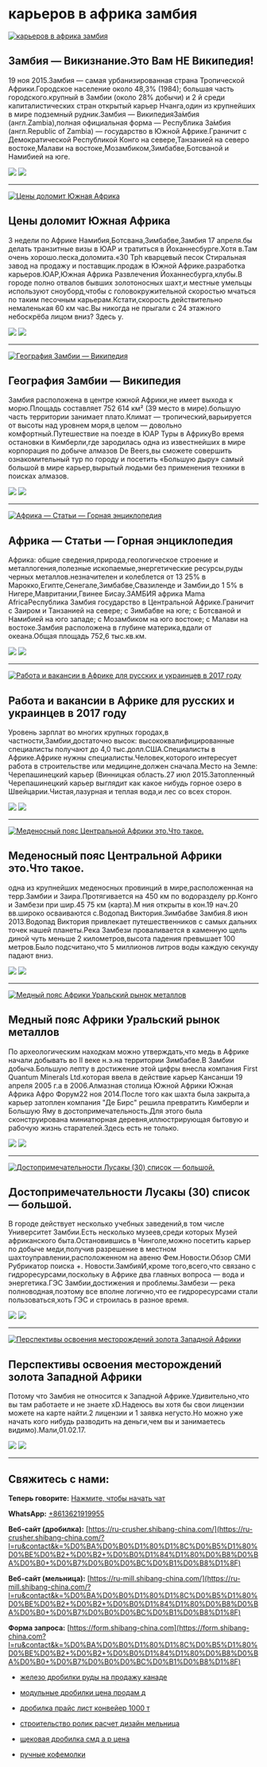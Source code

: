 # карьеров в африка замбия

<a href="https://swt.shibang-china.com/?n=lxq&l=ru&img&k=%D0%BA%D0%B0%D1%80%D1%8C%D0%B5%D1%80%D0%BE%D0%B2+%D0%B2+%D0%B0%D1%84%D1%80%D0%B8%D0%BA%D0%B0+%D0%B7%D0%B0%D0%BC%D0%B1%D0%B8%D1%8F" target="_blank">![карьеров в африка замбия](http://static.shibang-china.com/all-800x300/892.jpg)</a>

## Замбия — Викизнание.Это Вам НЕ Википедия!
19 ноя 2015.Замбия — самая урбанизированная страна Тропической Африки.Городское население около 48,3% (1984); большая часть городского.крупный в Замбии (около 28% добычи) и 2 й среди капиталистических стран открытый карьер Нчанга,один из крупнейших в мире подземный рудник.Замбия — ВикипедияЗа́мбия (англ.Zambia),полная официальная форма — Респу́блика За́мбия (англ.Republic of Zambia) — государство в Южной Африке.Граничит с Демократической Республикой Конго на севере,Танзанией на северо востоке,Малави на востоке,Мозамбиком,Зимбабве,Ботсваной и Намибией на юге.


<a href="https://whatsapp.shibangsoft.com/WhatsApp.php" target="_blank" title="WhatsApp">![](http://static.shibang-china.com/icon/whatsapp.png)</a> <a href="https://swt.shibang-china.com/?n=lxq&l=ru&icon&k=%D0%BA%D0%B0%D1%80%D1%8C%D0%B5%D1%80%D0%BE%D0%B2+%D0%B2+%D0%B0%D1%84%D1%80%D0%B8%D0%BA%D0%B0+%D0%B7%D0%B0%D0%BC%D0%B1%D0%B8%D1%8F" target="_blank">![](http://static.shibang-china.com/icon/chat-ru.png)</a>

---

<a href="https://swt.shibang-china.com/?n=lxq&l=ru&img&k=%D0%BA%D0%B0%D1%80%D1%8C%D0%B5%D1%80%D0%BE%D0%B2+%D0%B2+%D0%B0%D1%84%D1%80%D0%B8%D0%BA%D0%B0+%D0%B7%D0%B0%D0%BC%D0%B1%D0%B8%D1%8F" target="_blank">![Цены доломит Южная Африка](http://static.shibang-china.com/all-800x300/1403.jpg)</a>

## Цены доломит Южная Африка
3 недели по Африке Намибия,Ботсвана,Зимбабве,Замбия 17 апреля.бы делать транзитные визы в ЮАР и тратиться в Йоханнесбурге.Хотя в.Там очень хорошо.песка,доломита.«30 Tph кварцевый песок Стиральная завод на продажу и поставщик.продаж в Южной Африке.разработка карьеров.ЮАР,Южная Африка Развлечения Йоханнесбурга,клубы.В городе полно отвалов бывших золотоносных шахт,и местные умельцы используют сноуборд,чтобы с головокружительной скоростью мчаться по таким песочным карьерам.Кстати,скорость действительно немаленькая 60 км час.Вы никогда не прыгали с 24 этажного небоскрёба лицом вниз? Здесь у.


<a href="https://whatsapp.shibangsoft.com/WhatsApp.php" target="_blank" title="WhatsApp">![](http://static.shibang-china.com/icon/whatsapp.png)</a> <a href="https://swt.shibang-china.com/?n=lxq&l=ru&icon&k=%D0%BA%D0%B0%D1%80%D1%8C%D0%B5%D1%80%D0%BE%D0%B2+%D0%B2+%D0%B0%D1%84%D1%80%D0%B8%D0%BA%D0%B0+%D0%B7%D0%B0%D0%BC%D0%B1%D0%B8%D1%8F" target="_blank">![](http://static.shibang-china.com/icon/chat-ru.png)</a>

---

<a href="https://swt.shibang-china.com/?n=lxq&l=ru&img&k=%D0%BA%D0%B0%D1%80%D1%8C%D0%B5%D1%80%D0%BE%D0%B2+%D0%B2+%D0%B0%D1%84%D1%80%D0%B8%D0%BA%D0%B0+%D0%B7%D0%B0%D0%BC%D0%B1%D0%B8%D1%8F" target="_blank">![География Замбии — Википедия](http://static.shibang-china.com/all-800x300/167.jpg)</a>

## География Замбии — Википедия
Замбия расположена в центре южной Африки,не имеет выхода к морю.Площадь составляет 752 614 км² (39 место в мире).большую часть территории занимает плато.Климат — тропический,варьируется от высоты над уровнем моря,в целом — довольно комфортный.Путешествие на поезде в ЮАР Туры в АфрикуВо время остановки в Кимберли,где зародилась одна из известнейших в мире корпорация по добыче алмазов De Beers,вы сможете совершить ознакомительный тур по городу и посетить «Большую дыру» самый большой в мире карьер,вырытый людьми без применения техники в поисках алмазов.


<a href="https://whatsapp.shibangsoft.com/WhatsApp.php" target="_blank" title="WhatsApp">![](http://static.shibang-china.com/icon/whatsapp.png)</a> <a href="https://swt.shibang-china.com/?n=lxq&l=ru&icon&k=%D0%BA%D0%B0%D1%80%D1%8C%D0%B5%D1%80%D0%BE%D0%B2+%D0%B2+%D0%B0%D1%84%D1%80%D0%B8%D0%BA%D0%B0+%D0%B7%D0%B0%D0%BC%D0%B1%D0%B8%D1%8F" target="_blank">![](http://static.shibang-china.com/icon/chat-ru.png)</a>

---

<a href="https://swt.shibang-china.com/?n=lxq&l=ru&img&k=%D0%BA%D0%B0%D1%80%D1%8C%D0%B5%D1%80%D0%BE%D0%B2+%D0%B2+%D0%B0%D1%84%D1%80%D0%B8%D0%BA%D0%B0+%D0%B7%D0%B0%D0%BC%D0%B1%D0%B8%D1%8F" target="_blank">![Африка — Статьи — Горная энциклопедия](http://static.shibang-china.com/all-800x300/772.jpg)</a>

## Африка — Статьи — Горная энциклопедия
Африка: общие сведения,природа,геологическое строение и металлогения,полезные ископаемые,энергетические ресурсы,руды черных металлов.незначителен и колеблется от 13 25% в Марокко,Египте,Сенегале,Зимбабве,Свазиленде и Замбии,до 1 5% в Нигере,Мавритании,Гвинее Бисау.ЗАМБИЯ африка Mama AfricaРеспублика Замбия государство в Центральной Африке.Граничит с Заиром и Танзанией на севере; с Зимбабве на юге; с Ботсваной и Намибией на юго западе; с Мозамбиком на юго востоке; с Малави на востоке.Замбия расположена в глубине материка,вдали от океана.Общая площадь 752,6 тыс.кв.км.


<a href="https://whatsapp.shibangsoft.com/WhatsApp.php" target="_blank" title="WhatsApp">![](http://static.shibang-china.com/icon/whatsapp.png)</a> <a href="https://swt.shibang-china.com/?n=lxq&l=ru&icon&k=%D0%BA%D0%B0%D1%80%D1%8C%D0%B5%D1%80%D0%BE%D0%B2+%D0%B2+%D0%B0%D1%84%D1%80%D0%B8%D0%BA%D0%B0+%D0%B7%D0%B0%D0%BC%D0%B1%D0%B8%D1%8F" target="_blank">![](http://static.shibang-china.com/icon/chat-ru.png)</a>

---

<a href="https://swt.shibang-china.com/?n=lxq&l=ru&img&k=%D0%BA%D0%B0%D1%80%D1%8C%D0%B5%D1%80%D0%BE%D0%B2+%D0%B2+%D0%B0%D1%84%D1%80%D0%B8%D0%BA%D0%B0+%D0%B7%D0%B0%D0%BC%D0%B1%D0%B8%D1%8F" target="_blank">![Работа и вакансии в Африке для русских и украинцев в 2017 году](http://static.shibang-china.com/all-800x300/597.jpg)</a>

## Работа и вакансии в Африке для русских и украинцев в 2017 году
Уровень зарплат во многих крупных городах,в частности,Замбии,достаточно высок: высококвалифицированные специалисты получают до 4,0 тыс.долл.США.Специалисты в Африке.Африке нужны специалисты.Человек,которого интересует работа в строительстве или медицине,должен сначала.Место на Земле: Черепашинецкий карьер (Винницкая область.27 июл 2015.Затопленный Черепашинецкий карьер выглядит как какое нибудь горное озеро в Швейцарии.Чистая,лазурная и теплая вода,и лес со всех сторон.


<a href="https://whatsapp.shibangsoft.com/WhatsApp.php" target="_blank" title="WhatsApp">![](http://static.shibang-china.com/icon/whatsapp.png)</a> <a href="https://swt.shibang-china.com/?n=lxq&l=ru&icon&k=%D0%BA%D0%B0%D1%80%D1%8C%D0%B5%D1%80%D0%BE%D0%B2+%D0%B2+%D0%B0%D1%84%D1%80%D0%B8%D0%BA%D0%B0+%D0%B7%D0%B0%D0%BC%D0%B1%D0%B8%D1%8F" target="_blank">![](http://static.shibang-china.com/icon/chat-ru.png)</a>

---

<a href="https://swt.shibang-china.com/?n=lxq&l=ru&img&k=%D0%BA%D0%B0%D1%80%D1%8C%D0%B5%D1%80%D0%BE%D0%B2+%D0%B2+%D0%B0%D1%84%D1%80%D0%B8%D0%BA%D0%B0+%D0%B7%D0%B0%D0%BC%D0%B1%D0%B8%D1%8F" target="_blank">![Меденосный пояс Центральной Африки это.Что такое.](http://static.shibang-china.com/all-800x300/946.jpg)</a>

## Меденосный пояс Центральной Африки это.Что такое.
одна из крупнейших меденосных провинций в мире,расположенная на терр.Замбии и Заира.Протягивается на 450 км по водоразделу pp.Конго и Замбези при шир.45 75 км (карта).M ния открыты в кон.19 нач.20 вв.широко осваиваются c.Водопад Виктория.Зимбабве Замбия.8 июн 2013.Водопад Виктория привлекает путешественников с самых дальних точек нашей планеты.Река Замбези проваливается в каменную щель диной чуть меньше 2 километров,высота падения превышает 100 метров.Было подсчитано,что 5 миллионов литров воды каждую секунду падают вниз.


<a href="https://whatsapp.shibangsoft.com/WhatsApp.php" target="_blank" title="WhatsApp">![](http://static.shibang-china.com/icon/whatsapp.png)</a> <a href="https://swt.shibang-china.com/?n=lxq&l=ru&icon&k=%D0%BA%D0%B0%D1%80%D1%8C%D0%B5%D1%80%D0%BE%D0%B2+%D0%B2+%D0%B0%D1%84%D1%80%D0%B8%D0%BA%D0%B0+%D0%B7%D0%B0%D0%BC%D0%B1%D0%B8%D1%8F" target="_blank">![](http://static.shibang-china.com/icon/chat-ru.png)</a>

---

<a href="https://swt.shibang-china.com/?n=lxq&l=ru&img&k=%D0%BA%D0%B0%D1%80%D1%8C%D0%B5%D1%80%D0%BE%D0%B2+%D0%B2+%D0%B0%D1%84%D1%80%D0%B8%D0%BA%D0%B0+%D0%B7%D0%B0%D0%BC%D0%B1%D0%B8%D1%8F" target="_blank">![Медный пояс Африки Уральский рынок металлов](http://static.shibang-china.com/all-800x300/1393.jpg)</a>

## Медный пояс Африки Уральский рынок металлов
По археологическим находкам можно утверждать,что медь в Африке начали добывать во II веке н.э.на территории Зимбабве.В Замбии добыча.Большую лепту в достижение этой цифры внесла компания First Quantum Minerals Ltd.которая ввела в действие карьер Кансанши 19 апреля 2005 г.а в 2006.Алмазная столица Южной Африки Южная Африка Афро Форум22 ноя 2014.После того как шахта была закрыта,а карьер затоплен компания "Де Бирс" решила превратить Кимберли и Большую Яму в достопримечательность.Для этого была сконструирована миниатюрная деревня,иллюстрирующая бытовую и рабочую жизнь старателей.Здесь есть не только.


<a href="https://whatsapp.shibangsoft.com/WhatsApp.php" target="_blank" title="WhatsApp">![](http://static.shibang-china.com/icon/whatsapp.png)</a> <a href="https://swt.shibang-china.com/?n=lxq&l=ru&icon&k=%D0%BA%D0%B0%D1%80%D1%8C%D0%B5%D1%80%D0%BE%D0%B2+%D0%B2+%D0%B0%D1%84%D1%80%D0%B8%D0%BA%D0%B0+%D0%B7%D0%B0%D0%BC%D0%B1%D0%B8%D1%8F" target="_blank">![](http://static.shibang-china.com/icon/chat-ru.png)</a>

---

<a href="https://swt.shibang-china.com/?n=lxq&l=ru&img&k=%D0%BA%D0%B0%D1%80%D1%8C%D0%B5%D1%80%D0%BE%D0%B2+%D0%B2+%D0%B0%D1%84%D1%80%D0%B8%D0%BA%D0%B0+%D0%B7%D0%B0%D0%BC%D0%B1%D0%B8%D1%8F" target="_blank">![Достопримечательности Лусакы (30) список — большой.](http://static.shibang-china.com/all-800x300/441.jpg)</a>

## Достопримечательности Лусакы (30) список — большой.
В городе действует несколько учебных заведений,в том числе Университет Замбии.Есть несколько музеев,среди которых Музей африканского быта.Остановившись в Чинголе,можно посетить карьер по добыче меди,получив разрешение в местном шахтоуправлении,расположенном на авеню Фем.Новости.Обзор СМИ Рубрикатор поиска +. Новости.ЗамбияИ,кроме того,всего,что связано с гидроресурсами,поскольку в Африке два главных вопроса — вода и энергетика.ГЭС Замбии,достижения и проблемы.Замбези — река полноводная,поэтому все вполне логично,что ее гидроресурсами стали пользоваться,хоть ГЭС и строилась в разное время.


<a href="https://whatsapp.shibangsoft.com/WhatsApp.php" target="_blank" title="WhatsApp">![](http://static.shibang-china.com/icon/whatsapp.png)</a> <a href="https://swt.shibang-china.com/?n=lxq&l=ru&icon&k=%D0%BA%D0%B0%D1%80%D1%8C%D0%B5%D1%80%D0%BE%D0%B2+%D0%B2+%D0%B0%D1%84%D1%80%D0%B8%D0%BA%D0%B0+%D0%B7%D0%B0%D0%BC%D0%B1%D0%B8%D1%8F" target="_blank">![](http://static.shibang-china.com/icon/chat-ru.png)</a>

---

<a href="https://swt.shibang-china.com/?n=lxq&l=ru&img&k=%D0%BA%D0%B0%D1%80%D1%8C%D0%B5%D1%80%D0%BE%D0%B2+%D0%B2+%D0%B0%D1%84%D1%80%D0%B8%D0%BA%D0%B0+%D0%B7%D0%B0%D0%BC%D0%B1%D0%B8%D1%8F" target="_blank">![Перспективы освоения месторождений золота Западной Африки](http://static.shibang-china.com/all-800x300/370.jpg)</a>

## Перспективы освоения месторождений золота Западной Африки
Потому что Замбия не относится к Западной Африке.Удивительно,что вы там работаете и не знаете xD.Надеюсь вы хотя бы свои лицензии можете на карте найти.2 лицензии и 1 заявка негусто.Но можно уже начать кого нибудь разводить на деньги,чем вы и занимаетесь видимо).Мали,01.02.17.

<a href="https://whatsapp.shibangsoft.com/WhatsApp.php" target="_blank" title="WhatsApp">![](http://static.shibang-china.com/icon/whatsapp.png)</a> <a href="https://swt.shibang-china.com/?l=ru&icon&k=%D0%BA%D0%B0%D1%80%D1%8C%D0%B5%D1%80%D0%BE%D0%B2+%D0%B2+%D0%B0%D1%84%D1%80%D0%B8%D0%BA%D0%B0+%D0%B7%D0%B0%D0%BC%D0%B1%D0%B8%D1%8F" target="_blank">![](http://static.shibang-china.com/icon/chat-ru.png)</a>

---
## Свяжитесь с нами:

**Теперь говорите:** [Нажмите, чтобы начать чат](https://swt.shibang-china.com?l=ru&contact&k=%D0%BA%D0%B0%D1%80%D1%8C%D0%B5%D1%80%D0%BE%D0%B2+%D0%B2+%D0%B0%D1%84%D1%80%D0%B8%D0%BA%D0%B0+%D0%B7%D0%B0%D0%BC%D0%B1%D0%B8%D1%8F)

**WhatsApp:**  [+8613621919955](https://whatsapp.shibangsoft.com/WhatsApp.php)

**Веб-сайт (дробилка):** [https://ru-crusher.shibang-china.com/](https://ru-crusher.shibang-china.com/?l=ru&contact&k=%D0%BA%D0%B0%D1%80%D1%8C%D0%B5%D1%80%D0%BE%D0%B2+%D0%B2+%D0%B0%D1%84%D1%80%D0%B8%D0%BA%D0%B0+%D0%B7%D0%B0%D0%BC%D0%B1%D0%B8%D1%8F)

**Веб-сайт (мельница):** [https://ru-mill.shibang-china.com/](https://ru-mill.shibang-china.com/?l=ru&contact&k=%D0%BA%D0%B0%D1%80%D1%8C%D0%B5%D1%80%D0%BE%D0%B2+%D0%B2+%D0%B0%D1%84%D1%80%D0%B8%D0%BA%D0%B0+%D0%B7%D0%B0%D0%BC%D0%B1%D0%B8%D1%8F)

**Форма запроса:** [https://form.shibang-china.com](https://form.shibang-china.com?l=ru&contact&k=%D0%BA%D0%B0%D1%80%D1%8C%D0%B5%D1%80%D0%BE%D0%B2+%D0%B2+%D0%B0%D1%84%D1%80%D0%B8%D0%BA%D0%B0+%D0%B7%D0%B0%D0%BC%D0%B1%D0%B8%D1%8F)

* [железо дробилки руды на продажу канаде](../57/%D0%B6%D0%B5%D0%BB%D0%B5%D0%B7%D0%BE%20%D0%B4%D1%80%D0%BE%D0%B1%D0%B8%D0%BB%D0%BA%D0%B8%20%D1%80%D1%83%D0%B4%D1%8B%20%D0%BD%D0%B0%20%D0%BF%D1%80%D0%BE%D0%B4%D0%B0%D0%B6%D1%83%20%D0%BA%D0%B0%D0%BD%D0%B0%D0%B4%D0%B5.md)

* [модульные дробилки цена продам д](../51/%D0%BC%D0%BE%D0%B4%D1%83%D0%BB%D1%8C%D0%BD%D1%8B%D0%B5%20%D0%B4%D1%80%D0%BE%D0%B1%D0%B8%D0%BB%D0%BA%D0%B8%20%D1%86%D0%B5%D0%BD%D0%B0%20%D0%BF%D1%80%D0%BE%D0%B4%D0%B0%D0%BC%20%D0%B4.md)

* [дробилка прайс лист конвейер 1000 т](../54/%D0%B4%D1%80%D0%BE%D0%B1%D0%B8%D0%BB%D0%BA%D0%B0%20%D0%BF%D1%80%D0%B0%D0%B9%D1%81%20%D0%BB%D0%B8%D1%81%D1%82%20%D0%BA%D0%BE%D0%BD%D0%B2%D0%B5%D0%B9%D0%B5%D1%80%201000%20%D1%82.md)

* [строительство ролик расчет дизайн мельница](../52/%D1%81%D1%82%D1%80%D0%BE%D0%B8%D1%82%D0%B5%D0%BB%D1%8C%D1%81%D1%82%D0%B2%D0%BE%20%D1%80%D0%BE%D0%BB%D0%B8%D0%BA%20%D1%80%D0%B0%D1%81%D1%87%D0%B5%D1%82%20%D0%B4%D0%B8%D0%B7%D0%B0%D0%B9%D0%BD%20%D0%BC%D0%B5%D0%BB%D1%8C%D0%BD%D0%B8%D1%86%D0%B0.md)

* [щековая дробилка смд а р цена](../53/%D1%89%D0%B5%D0%BA%D0%BE%D0%B2%D0%B0%D1%8F%20%D0%B4%D1%80%D0%BE%D0%B1%D0%B8%D0%BB%D0%BA%D0%B0%20%D1%81%D0%BC%D0%B4%20%D0%B0%20%D1%80%20%D1%86%D0%B5%D0%BD%D0%B0.md)

* [ручные кофемолки](../53/%D1%80%D1%83%D1%87%D0%BD%D1%8B%D0%B5%20%D0%BA%D0%BE%D1%84%D0%B5%D0%BC%D0%BE%D0%BB%D0%BA%D0%B8.md)